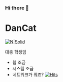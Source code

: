 ### Hi there 👋
# DanCat

[![N|Solid](https://i.imgur.com/y3CstGC.jpg)](https://nodesource.com/products/nsolid)

대충 학생임

  - 웹 조금
  - 시스템 조금
  - 네트워크가 뭐죠?
[![Hits](https://hits.seeyoufarm.com/api/count/incr/badge.svg?url=https%3A%2F%2Fgithub.com%2Fsunmangul&count_bg=%23FFFFFF&title_bg=%236072FF&icon=&icon_color=%23999AFF&title=hits&edge_flat=false)](https://hits.seeyoufarm.com)

<!--
**sunmangul/sunmangul** is a ✨ _special_ ✨ repository because its `README.md` (this file) appears on your GitHub profile.

Here are some ideas to get you started:

- 🔭 I’m currently working on ...
- 🌱 I’m currently learning ...
- 👯 I’m looking to collaborate on ...
- 🤔 I’m looking for help with ...
- 💬 Ask me about ...
- 📫 How to reach me: ...
- 😄 Pronouns: ...
- ⚡ Fun fact: ...
-->
